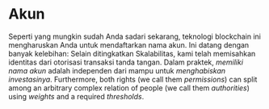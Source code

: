 # Akun

Seperti yang mungkin sudah Anda sadari sekarang, teknologi blockchain ini mengharuskan Anda untuk mendaftarkan nama akun. Ini datang dengan banyak kelebihan: Selain ditingkatkan Skalabilitas, kami telah memisahkan identitas dari otorisasi transaksi tanda tangan. Dalam praktek, *memiliki nama akun* adalah independen dari mampu untuk *menghabiskan investasinya*. Furthermore, both rights (we call them *permissions*) can split among an arbitrary complex relation of people (we call them *authorities*) using *weights* and a required *thresholds*.